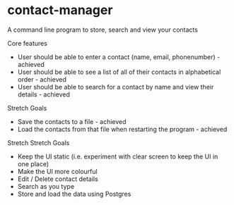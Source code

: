 # contact-manager
A command line program to store, search and view your contacts

Core features

- User should be able to enter a contact (name, email, phonenumber) - achieved
- User should be able to see a list of all of their contacts in alphabetical order - achieved
- User should be able to search for a contact by name and view their details - achieved

Stretch Goals

- Save the contacts to a file - achieved
- Load the contacts from that file when restarting the program - achieved

Stretch Stretch Goals

- Keep the UI static (i.e. experiment with clear screen to keep the UI in one place)
- Make the UI more colourful
- Edit / Delete contact details
- Search as you type
- Store and load the data using Postgres
